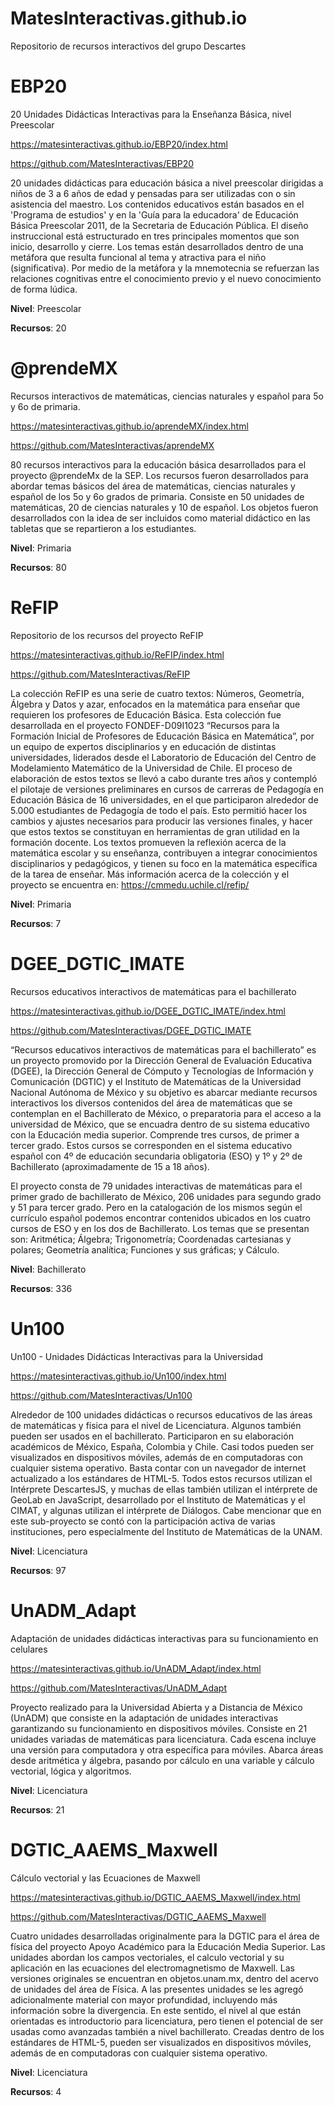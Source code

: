 # MatesInteractivas.github.io
Repositorio de recursos interactivos del grupo Descartes

# EBP20
20 Unidades Didácticas Interactivas para la Enseñanza Básica, nivel Preescolar

https://matesinteractivas.github.io/EBP20/index.html

https://github.com/MatesInteractivas/EBP20

20 unidades didácticas para educación básica a nivel preescolar dirigidas a niños de 3 a 6 años de edad y pensadas para ser utilizadas con o sin asistencia del maestro. Los contenidos educativos están basados en el 'Programa de estudios' y en la 'Guía para la educadora' de Educación Básica Preescolar 2011, de la Secretaria de Educación Pública. El diseño instruccional está estructurado en tres principales momentos que son inicio, desarrollo y cierre. Los temas están desarrollados dentro de una metáfora que resulta funcional al tema y atractiva para el niño (significativa). Por medio de la metáfora y la mnemotecnia se refuerzan las relaciones cognitivas entre el conocimiento previo y el nuevo conocimiento de forma lúdica.

**Nivel**: Preescolar

**Recursos**: 20


# @prendeMX
Recursos interactivos de matemáticas, ciencias naturales y español para 5o y 6o de primaria.

https://matesinteractivas.github.io/aprendeMX/index.html

https://github.com/MatesInteractivas/aprendeMX

80 recursos interactivos para la educación básica desarrollados para el proyecto @prendeMx de la SEP. Los recursos fueron desarrollados para abordar temas básicos del área de matemáticas, ciencias naturales y español de los 5o y 6o grados de primaria. Consiste en 50 unidades de matemáticas, 20 de ciencias naturales y 10 de español. Los objetos fueron desarrollados con la idea de ser incluidos como material didáctico en las tabletas que se repartieron a los estudiantes.

**Nivel**: Primaria

**Recursos**: 80


# ReFIP
Repositorio de los recursos del proyecto ReFIP

https://matesinteractivas.github.io/ReFIP/index.html

https://github.com/MatesInteractivas/ReFIP

La colección ReFIP es una serie de cuatro textos: Números, Geometría, Álgebra y Datos y azar, enfocados en la matemática para enseñar que requieren los profesores de Educación Básica. Esta colección fue desarrollada en el proyecto FONDEF-D09I1023 “Recursos para la Formación Inicial de Profesores de Educación Básica en Matemática”, por un equipo de expertos disciplinarios y en educación de distintas universidades, liderados desde el Laboratorio de Educación del Centro de Modelamiento Matemático de la Universidad de Chile. El proceso de elaboración de estos textos se llevó a cabo durante tres años y contempló el pilotaje de versiones preliminares en cursos de carreras de Pedagogía en Educación Básica de 16 universidades, en el que participaron alrededor de 5.000 estudiantes de Pedagogía de todo el país. Esto permitió hacer los cambios y ajustes necesarios para producir las versiones finales, y hacer que estos textos se constituyan en herramientas de gran utilidad en la formación docente. Los textos promueven la reflexión acerca de la matemática escolar y su enseñanza, contribuyen a integrar conocimientos disciplinarios y pedagógicos, y tienen su foco en la matemática específica de la tarea de enseñar. Más información acerca de la colección y el proyecto se encuentra en: https://cmmedu.uchile.cl/refip/

**Nivel**: Primaria

**Recursos**: 7


# DGEE_DGTIC_IMATE
Recursos educativos interactivos de matemáticas para el bachillerato

https://matesinteractivas.github.io/DGEE_DGTIC_IMATE/index.html

https://github.com/MatesInteractivas/DGEE_DGTIC_IMATE

“Recursos educativos interactivos de matemáticas para el bachillerato” es un proyecto promovido por la Dirección General de Evaluación Educativa (DGEE), la Dirección General de Cómputo y Tecnologías de Información y Comunicación (DGTIC) y el Instituto de Matemáticas de la Universidad Nacional Autónoma de México y su objetivo es abarcar mediante recursos interactivos los diversos contenidos del área de matemáticas que se contemplan en el Bachillerato de México, o preparatoria para el acceso a la universidad de México, que se encuadra dentro de su sistema educativo con la Educación media superior. Comprende tres cursos, de primer a tercer grado. Estos cursos se corresponden en el sistema educativo español con 4º de educación secundaria obligatoria (ESO) y 1º y 2º de Bachillerato (aproximadamente de 15 a 18 años).

El proyecto consta de 79 unidades interactivas de matemáticas para el primer grado de bachillerato de México, 206 unidades para segundo grado y 51 para tercer grado. Pero en la catalogación de los mismos según el currículo español podemos encontrar contenidos ubicados en los cuatro cursos de ESO y en los dos de Bachillerato. Los temas que se presentan son: Aritmética; Álgebra; Trigonometría; Coordenadas cartesianas y polares; Geometría analítica; Funciones y sus gráficas; y Cálculo.

**Nivel**: Bachillerato

**Recursos**: 336


# Un100
Un100 - Unidades Didácticas Interactivas para la Universidad

https://matesinteractivas.github.io/Un100/index.html

https://github.com/MatesInteractivas/Un100

Alrededor de 100 unidades didácticas o recursos educativos de las áreas de matemáticas y física para el nivel de Licenciatura. Algunos también pueden ser usados en el bachillerato. Participaron en su elaboración académicos de México, España, Colombia y Chile. Casi todos pueden ser visualizados en dispositivos móviles, además de en computadoras con cualquier sistema operativo. Basta contar con un navegador de internet actualizado a los estándares de HTML-5. Todos estos recursos utilizan el Intérprete DescartesJS, y muchas de ellas también utilizan el intérprete de GeoLab en JavaScript, desarrollado por el Instituto de Matemáticas y el CIMAT, y algunas utilizan el intérprete de Diálogos. Cabe mencionar que en este sub-proyecto se contó con la participación activa de varias instituciones, pero especialmente del Instituto de Matemáticas de la UNAM.

**Nivel**: Licenciatura

**Recursos**: 97


# UnADM_Adapt
Adaptación de unidades didácticas interactivas para su funcionamiento en celulares

https://matesinteractivas.github.io/UnADM_Adapt/index.html

https://github.com/MatesInteractivas/UnADM_Adapt

Proyecto realizado para la Universidad Abierta y a Distancia de México (UnADM) que consiste en la adaptación de unidades interactivas garantizando su funcionamiento en dispositivos móviles. Consiste en 21 unidades variadas de matemáticas para licenciatura. Cada escena incluye una versión para computadora y otra específica para móviles. Abarca áreas desde aritmética y álgebra, pasando por cálculo en una variable y cálculo vectorial, lógica y algoritmos.

**Nivel**: Licenciatura

**Recursos**: 21


# DGTIC_AAEMS_Maxwell
Cálculo vectorial y las Ecuaciones de Maxwell

https://matesinteractivas.github.io/DGTIC_AAEMS_Maxwell/index.html

https://github.com/MatesInteractivas/DGTIC_AAEMS_Maxwell

Cuatro unidades desarrolladas originalmente para la DGTIC para el área de física del proyecto Apoyo Académico para la Educación Media Superior. Las unidades abordan los campos vectoriales, el calculo vectorial y su aplicación en las ecuaciones del electromagnetismo de Maxwell. Las versiones originales se encuentran en objetos.unam.mx, dentro del acervo de unidades del área de Física. A las presentes unidades se les agregó adicionalmente material con mayor profundidad, incluyendo más información sobre la divergencia. En este sentido, el nivel al que están orientadas es introductorio para licenciatura, pero tienen el potencial de ser usadas como avanzadas también a nivel bachillerato. Creadas dentro de los estándares de HTML-5, pueden ser visualizados en dispositivos móviles, además de en computadoras con cualquier sistema operativo.

**Nivel**: Licenciatura

**Recursos**: 4

